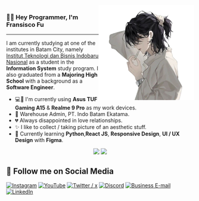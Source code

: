 <img align="right" src="./assets/badboy.png" width="256" height="256" />

<h3>👋🏻 Hey Programmer, I'm Fransisco Fu</h3>

---

I am currently studying at one of the institutes in Batam City, namely <a href="https://g.co/kgs/P5HW9H4" target="_blank">Institut Teknologi dan Bisnis Indobaru Nasional</a> as a student in the <b>Information System</b> study program. I also graduated from a <b>Majoring High School</b> with a background as a <b>Software Engineer</b>.

- 💻📱 I'm currently using <b>Asus TUF Gaming A15</b> & <b>Realme 9 Pro</b> as my work devices.
- 💼 Warehouse Admin, PT. Indo Batam Ekatama.
- 💔 Always disappointed in love relationships.
- ✨ I like to collect / taking picture of an aesthetic stuff.
- 🧠 Currently learning <b>Python</b>,<b>React JS</b>, <b>Responsive Design</b>, <b>UI / UX Design</b> with <b>Figma</b>.

<!-- Chart -->
<div align="center">
    <picture align="left">
        <source srcset="https://github-readme-stats.vercel.app/api?username=kitsumyuzu&show_icons=true&theme=dark" media="(prefers-color-scheme: dark)" />
        <source srcset="https://github-readme-stats.vercel.app/api?username=kitsumyuzu&show_icons=true&theme=dark" media="(prefers-color-scheme: light), (prefers-color-scheme: no-preference)" />
        <img src="https://github-readme-stats.vercel.app/api?username=kitsumyuzu&show_icons=true&theme=dark">
    </picture>
    <img src="https://github-readme-stats.vercel.app/api/top-langs/?username=kitsumyuzu&layout=compact&theme=dark">
</div>
<!-- End: Chart -->

<!-- Social Media -->
## 💖 Follow me on Social Media

[![Instagram](https://img.shields.io/badge/Instagram-gray?style=for-the-badge&logo=instagram&link=https://instagram.com/kitsumyuzu)](https://instagram.com/kitsumyuzu)
[![YouTube](https://img.shields.io/badge/youtube-gray?style=for-the-badge&logo=youtube&link=https://www.youtube.com/@kitsumyuzu)](https://www.youtube.com/@kitsumyuzu)
[![Twitter / x](https://img.shields.io/badge/twitter%20/%20x-gray?style=for-the-badge&logo=x&link=https://x.com/kitsumyuzu)](https://x.com/kitsumyuzu)
[![Discord](https://img.shields.io/badge/discord-gray?style=for-the-badge&logo=discord&link=https://discord.gg/invite/CpHqMkJRMk)](https://discord.gg/invite/CpHqMkJRMk)
[![Business E-mail](https://img.shields.io/badge/business%20email-gray?style=for-the-badge&logo=gmail&link=mailto:kitsumyuzu@gmail.com)](mailto:kitsumyuzu@gmail.com)
[![LinkedIn](https://img.shields.io/badge/linkedin-gray?style=for-the-badge&logo=linkedin&link=https://www.linkedin.com/in/fransisco-fu-569082313/)](https://www.linkedin.com/in/fransisco-fu-569082313/)
<!-- End: Social Media -->

